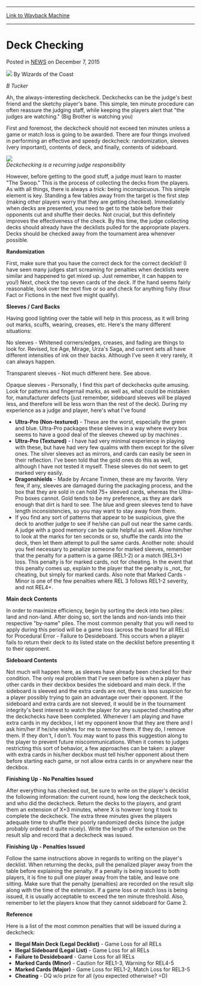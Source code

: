 
---
[Link to Wayback Machine](https://web.archive.org/web/20210501184622/https://magic.wizards.com/en/articles/archive/deck-checking-2000-01-01)

[_metadata_:author]:- "Wizards of the Coast"
[_metadata_:description]:- "B Tucker Ah, the always-interesting deckcheck. Deckchecks can be the judge's best friend and the sketchy player's bane. This simple, ten minute procedure can often reassure the judging staff, while keeping the players alert that `the judges are watching.` (Big Brother is watching you) First and foremost, the deckcheck should not exceed ten minutes unless a game or match loss"
[_metadata_:generator]:- "Drupal 7 (http://drupal.org)"
[_metadata_:node]:- "938611"
[_metadata_:path_date]:- "2000-01-01"
[_metadata_:publish_date]:- "2015-12-07"
[_metadata_:source]:- "div-main-content"
[_metadata_:title]:- "Deck Checking"
[_metadata_:wayback_capture_timestamp]:- "2021-05-01 18:46:22"
[_metadata_:wayback_raw_url]:- "https://web.archive.org/web/20210501184622id_/https://magic.wizards.com/en/articles/archive/deck-checking-2000-01-01"
[_metadata_:wayback_url]:- "https://magic.wizards.com/en/articles/archive/deck-checking-2000-01-01"
---


Deck Checking
=============



 Posted in [NEWS](/en/articles?source=MX_Nav2020)
 on December 7, 2015 






![](https://media.magic.wizards.com/styles/auth_small/public/images/person/wizards_author.jpg)
By Wizards of the Coast











*B Tucker*


Ah, the always-interesting deckcheck. Deckchecks can be the judge's best friend and the sketchy player's bane. This simple, ten minute procedure can often reassure the judging staff, while keeping the players alert that "the judges are watching." (Big Brother is watching you)


First and foremost, the deckcheck should not exceed ten minutes unless a game or match loss is going to be awarded. There are four things involved in performing an effective and speedy deckcheck: randomization, sleeves (very important), contents of deck, and finally, contents of sideboard.


![](http://archive.wizards.com/sideboard/images/GPWARSAW01/937.jpg)  
*Deckchecking is a recurring judge responsibility*


However, before getting to the good stuff, a judge must learn to master "The Swoop." This is the process of collecting the decks from the players. As with all things, there is always a trick: being inconspicuous. This simple element is key. Standing a few tables away from the target is the first step (making other players worry that they are getting checked). Immediately when decks are presented, you need to get to the table before their opponents cut and shuffle their decks. Not crucial, but this definitely improves the effectiveness of the check. By this time, the judge collecting decks should already have the decklists pulled for the appropriate players. Decks should be checked away from the tournament area whenever possible.


**Randomization**  

First, make sure that you have the correct deck for the correct decklist! (I have seen many judges start screaming for penalties when decklists were similar and happened to get mixed up. Just remember, it can happen to you!) Next, check the top seven cards of the deck. If the hand seems fairly reasonable, look over the next five or so and check for anything fishy (four Fact or Fictions in the next five might qualify).


**Sleeves / Card Backs**  

Having good lighting over the table will help in this process, as it will bring out marks, scuffs, wearing, creases, etc. Here's the many different situations:  

No sleeves - Whitened corners/edges, creases, and fading are things to look for. Revised, Ice Age, Mirage, Urza's Saga, and current sets all have different intensities of ink on their backs. Although I've seen it very rarely, it can always happen.  

Transparent sleeves - Not much different here. See above.  

Opaque sleeves - Personally, I find this part of deckchecks quite amusing. Look for patterns and fingernail marks, as well as, what could be mistaken for, manufacturer defects (just remember, sideboard sleeves will be played less, and therefore will be less worn than the rest of the deck). During my experience as a judge and player, here's what I've found


* **Ultra-Pro (Non-textured)** - These are the worst, especially the green and blue. Ultra-Pro packages these sleeves in a way where every box seems to have a good deal of the sleeves chewed up by machines .
* **Ultra-Pro (Textured)** - I have had very minimal experience in playing with these, but have had very few qualms with them except for the silver ones. The silver sleeves act as mirrors, and cards can easily be seen in their reflection. I've been told that the gold ones do this as well, although I have not tested it myself. These sleeves do not seem to get marked very easily.
* **Dragonshields** - Made by Arcane Tinmen, these are my favorite. Very few, if any, sleeves are damaged during the packaging process, and the box that they are sold in can hold 75+ sleeved cards, whereas the Ultra-Pro boxes cannot. Gold tends to be my preference, as they are dark enough that dirt is hard to see. The blue and green sleeves tend to have length inconsistencies, so you may want to stay away from them.
* If you find any sort of patterns that appear to be suspicious, give the deck to another judge to see if he/she can pull out near the same cards. A judge with a good memory can be quite helpful as well. Allow him/her to look at the marks for ten seconds or so, shuffle the cards into the deck, then let them attempt to pull the same cards. Another note: should you feel necessary to penalize someone for marked sleeves, remember that the penalty for a pattern is a game (REL1-2) or a match (REL3+) loss. This penalty is for marked cards, not for cheating. In the event that this penalty comes up, explain to the player that the penalty is \_not\_ for cheating, but simply for marked cards. Also note that Marked Cards - Minor is one of the few penalties where REL 3 follows REL1-2 severity, and not REL4+.

**Main deck Contents**  

In order to maximize efficiency, begin by sorting the deck into two piles: land and non-land. After doing so, sort the lands and non-lands into their respective "by-name" piles. The most common penalty that you will need to apply during this period will be a game loss (across the board for all RELs) for Procedural Error - Failure to Desideboard. This occurs when a player fails to return their deck to its listed state on the decklist before presenting it to their opponent.


**Sideboard Contents**  

Not much will happen here, as sleeves have already been checked for their condition. The only real problem that I've seen before is when a player has other cards in their deckbox besides the sideboard and main deck. If the sideboard is sleeved and the extra cards are not, there is less suspicion for a player possibly trying to gain an advantage over their opponent. If the sideboard and extra cards are not sleeved, it would be in the tournament integrity's best interest to watch the player for any suspected cheating after the deckchecks have been completed. Whenever I am playing and have extra cards in my deckbox, I let my opponent know that they are there and I ask him/her if he/she wishes for me to remove them. If they do, I remove them. If they don't, I don't. You may want to pass this suggestion along to the player to prevent future miscommunications. When it comes to judges restricting this sort of behavior, a few approaches can be taken: a player with extra cards in his/her deckbox must tell his/her opponent about them before starting each game, or not allow extra cards in or anywhere near the deckbox.


**Finishing Up - No Penalties Issued**   

After everything has checked out, be sure to write on the player's decklist the following information: the current round, how long the deckcheck took, and who did the deckcheck. Return the decks to the players, and grant them an extension of X+3 minutes, where X is however long it took to complete the deckcheck. The extra three minutes gives the players adequate time to shuffle their poorly randomized decks (since the judge probably ordered it quite nicely). Write the length of the extension on the result slip and record that a deckcheck was issued.


**Finishing Up - Penalties Issued**  

Follow the same instructions above in regards to writing on the player's decklist. When returning the decks, pull the penalized player away from the table before explaining the penalty. If a penalty is being issued to both players, it is fine to pull one player away from the table, and leave one sitting. Make sure that the penalty (penalties) are recorded on the result slip along with the time of the extension. If a game loss or match loss is being issued, it is usually acceptable to exceed the ten minute threshold. Also, remember to let the players know that they cannot sideboard for Game 2.


**Reference**  

Here is a list of the most common penalties that will be issued during a deckcheck:


* **Illegal Main Deck (Legal Decklist)** - Game Loss for all RELs
* **Illegal Sideboard (Legal List)** - Game Loss for all RELs
* **Failure to Desideboard** - Game Loss for all RELs
* **Marked Cards (Minor)** - Caution for REL1-3, Warning for REL4-5
* **Marked Cards (Major)** - Game Loss for REL1-2, Match Loss for REL3-5
* **Cheating** - DQ w/o prize for all (you expected otherwise? =D)






